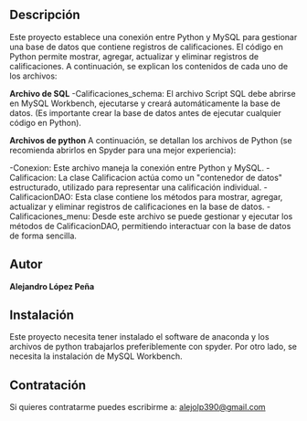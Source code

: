## Descripción
Este proyecto establece una conexión entre Python y MySQL para gestionar una base de datos que contiene registros de calificaciones. El código en Python permite mostrar, agregar, actualizar y eliminar registros de calificaciones. A continuación, se explican los contenidos de cada uno de los archivos:

**Archivo de SQL**
-Calificaciones_schema: El archivo Script SQL debe abrirse en MySQL Workbench, ejecutarse y creará automáticamente la base de datos. (Es importante crear la base de datos antes de ejecutar cualquier código en Python).

**Archivos de python**
A continuación, se detallan los archivos de Python (se recomienda abrirlos en Spyder para una mejor experiencia):

-Conexion: Este archivo maneja la conexión entre Python y MySQL.
-Calificacion: La clase Calificacion actúa como un "contenedor de datos" estructurado, utilizado para representar una calificación individual.
-CalificacionDAO: Esta clase contiene los métodos para mostrar, agregar, actualizar y eliminar registros de calificaciones en la base de datos.
-Calificaciones_menu: Desde este archivo se puede gestionar y ejecutar los métodos de CalificacionDAO, permitiendo interactuar con la base de datos de forma sencilla.




## Autor
**Alejandro López Peña**

## Instalación
Este proyecto necesita tener instalado el software de anaconda y los archivos de python trabajarlos preferiblemente con spyder. Por otro lado, se necesita la instalación de MySQL Workbench.

## Contratación
Si quieres contratarme puedes escribirme a: alejolp390@gmail.com

